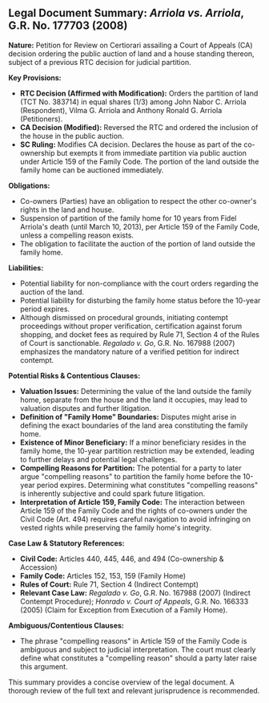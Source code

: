 ## Legal Document Summary: *Arriola vs. Arriola*, G.R. No. 177703 (2008)

**Nature:** Petition for Review on Certiorari assailing a Court of Appeals (CA) decision ordering the public auction of land and a house standing thereon, subject of a previous RTC decision for judicial partition.

**Key Provisions:**

*   **RTC Decision (Affirmed with Modification):** Orders the partition of land (TCT No. 383714) in equal shares (1/3) among John Nabor C. Arriola (Respondent), Vilma G. Arriola and Anthony Ronald G. Arriola (Petitioners).
*   **CA Decision (Modified):** Reversed the RTC and ordered the inclusion of the house in the public auction.
*   **SC Ruling:** Modifies CA decision.  Declares the house as part of the co-ownership but exempts it from immediate partition via public auction under Article 159 of the Family Code. The portion of the land outside the family home can be auctioned immediately.

**Obligations:**

*   Co-owners (Parties) have an obligation to respect the other co-owner's rights in the land and house.
*   Suspension of partition of the family home for 10 years from Fidel Arriola's death (until March 10, 2013), per Article 159 of the Family Code, unless a compelling reason exists.
*   The obligation to facilitate the auction of the portion of land outside the family home.

**Liabilities:**

*   Potential liability for non-compliance with the court orders regarding the auction of the land.
*   Potential liability for disturbing the family home status before the 10-year period expires.
*   Although dismissed on procedural grounds, initiating contempt proceedings without proper verification, certification against forum shopping, and docket fees as required by Rule 71, Section 4 of the Rules of Court is sanctionable. *Regalado v. Go*, G.R. No. 167988 (2007) emphasizes the mandatory nature of a verified petition for indirect contempt.

**Potential Risks & Contentious Clauses:**

*   **Valuation Issues:** Determining the value of the land outside the family home, separate from the house and the land it occupies, may lead to valuation disputes and further litigation.
*   **Definition of "Family Home" Boundaries:**  Disputes might arise in defining the exact boundaries of the land area constituting the family home.
*   **Existence of Minor Beneficiary:** If a minor beneficiary resides in the family home, the 10-year partition restriction may be extended, leading to further delays and potential legal challenges.
*   **Compelling Reasons for Partition:** The potential for a party to later argue "compelling reasons" to partition the family home before the 10-year period expires.  Determining what constitutes "compelling reasons" is inherently subjective and could spark future litigation.
*   **Interpretation of Article 159, Family Code:** The interaction between Article 159 of the Family Code and the rights of co-owners under the Civil Code (Art. 494) requires careful navigation to avoid infringing on vested rights while preserving the family home's integrity.

**Case Law & Statutory References:**

*   **Civil Code:** Articles 440, 445, 446, and 494 (Co-ownership & Accession)
*   **Family Code:** Articles 152, 153, 159 (Family Home)
*   **Rules of Court:** Rule 71, Section 4 (Indirect Contempt)
*   **Relevant Case Law:** *Regalado v. Go*, G.R. No. 167988 (2007) (Indirect Contempt Procedure); *Honrado v. Court of Appeals*, G.R. No. 166333 (2005) (Claim for Exception from Execution of a Family Home).

**Ambiguous/Contentious Clauses:**

*   The phrase "compelling reasons" in Article 159 of the Family Code is ambiguous and subject to judicial interpretation. The court must clearly define what constitutes a "compelling reason" should a party later raise this argument.

This summary provides a concise overview of the legal document. A thorough review of the full text and relevant jurisprudence is recommended.
